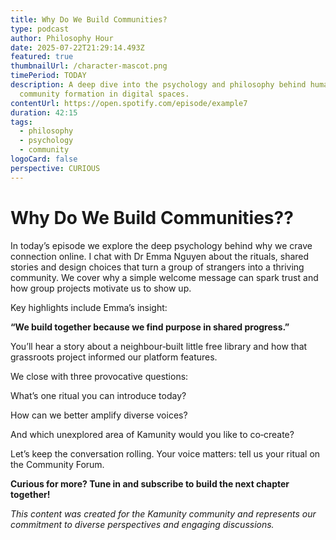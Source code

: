 ```yaml
---
title: Why Do We Build Communities?
type: podcast
author: Philosophy Hour
date: 2025-07-22T21:29:14.493Z
featured: true
thumbnailUrl: /character-mascot.png
timePeriod: TODAY
description: A deep dive into the psychology and philosophy behind human
  community formation in digital spaces.
contentUrl: https://open.spotify.com/episode/example7
duration: 42:15
tags:
  - philosophy
  - psychology
  - community
logoCard: false
perspective: CURIOUS
---
```

# Why Do We Build Communities??

In today’s episode we explore the deep psychology behind why we crave connection online. I chat with Dr Emma Nguyen about the rituals, shared stories and design choices that turn a group of strangers into a thriving community. We cover why a simple welcome message can spark trust and how group projects motivate us to show up.

Key highlights include Emma’s insight:

**“We build together because we find purpose in shared progress.”**

You’ll hear a story about a neighbour‑built little free library and how that grassroots project informed our platform features.

We close with three provocative questions:

What’s one ritual you can introduce today?

How can we better amplify diverse voices?

And which unexplored area of Kamunity would you like to co‑create?

Let’s keep the conversation rolling. Your voice matters: tell us your ritual on the Community Forum.

**Curious for more? Tune in and subscribe to build the next chapter together!**

*This content was created for the Kamunity community and represents our commitment to diverse perspectives and engaging discussions.*